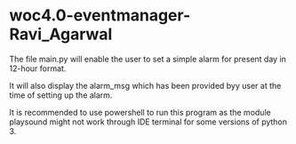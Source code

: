 # woc4.0-eventmanager-Ravi_Agarwal

The file main.py will enable the user to set a simple alarm for present day in 12-hour format.

It will also display the alarm_msg which has been provided byy user at the time of setting up the alarm.

It is recommended to use powershell to run this program as the module playsound might not work through IDE terminal for some versions of python 3.
